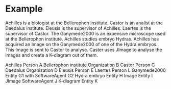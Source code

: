 Example
=======

Achilles is a biologist at the Bellerophon institute.
Castor is an analist at the Daedalus institute.
Eleusis is the supervisor of Achilles.
Laertes is the supervisor of Castor.
The Ganymede2000 is an expensive microscope used at the Bellerophon institute.
Achilles studies embryo Hydras.
Achilles has acquired an Image on the Ganymede2000 of one of the Hydra embryos.
This Image is sent to Castor to analyse.
Caster uses JImage to analyse the images and create a K-diagram out of them.

Achilles    	      	Person A
Bellerophon institute	Organization B
Castor			Person C
Daedalus		Organization D
Eleusis	        	Person E
Laertes			Person L
Ganymede2000		Entity G1 with SoftwareAgent G2
Hydra embryo		Entity H
Image 			Entity I
JImage			SoftwareAgent J
K-diagram		Entity K